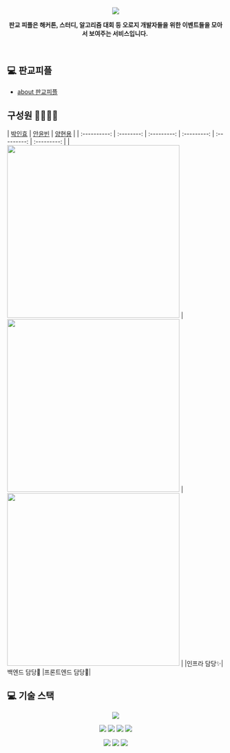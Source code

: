 
<br>

<p align="center">
    <img src="http://s3-pgpp-etc-001.s3.ap-northeast-2.amazonaws.com/character.png">
</p>

<p align="center">
<strong> 판교 피플은 해커톤, 스터디, 알고리즘 대회 등 오로지 개발자들을 위한 이벤트들을 모아서 보여주는 서비스입니다. </strong>
</p>

<br>

## 💻 판교피플

* [about 판교피플](https://www.notion.so/ihp001/e03355339e614cb88bd601d6a7fed2e4)
  <br>

## 구성원 👨‍👩‍👧‍👧

|  [박인효](https://github.com/PARKINHYO)  |  [안윤빈](https://github.com/Ayoon-b)  |  [양현용](https://github.com/YangHyunYong)  |
| :----------: |  :--------:  |  :---------: |  :---------: |  :---------: |  :---------: |
| <img src="" width=400px alt=""/> | <img src="" width=400px alt=""/> | <img src="" width=400px alt=""> |
|인프라 담당✨|백엔드 담당🎢 |프론트엔드 담당🎢|
<br>


## 💻 기술 스택
<p align="center">
<img src="https://img.shields.io/badge/react-61DAFB?style=for-the-badge&logo=react&logoColor=black">
</p>  
<p align="center">
<img src="https://img.shields.io/badge/JAVA-007396?style=for-the-badge&logo=java&logoColor=white"> <img src="https://img.shields.io/badge/Spring Boot-6DB33F?style=for-the-badge&logo=Spring Boot&logoColor=white"> <img src="https://img.shields.io/badge/JUnit5-25A162?style=for-the-badge&logo=JUnit5&logoColor=white">  <img src="https://img.shields.io/badge/Hibernate-59666C?style=for-the-badge&logo=Hibernate&logoColor=white"> 
  </p>
<p align="center">
<img src="https://img.shields.io/badge/Amazon AWS-232F3E?style=for-the-badge&logo=Amazon AWS&logoColor=white"> <img src="https://img.shields.io/badge/Amazon S3-569A31?style=for-the-badge&logo=Amazon S3&logoColor=white">  <img src="https://img.shields.io/badge/Docker-2496ED?style=for-the-badge&logo=Docker&logoColor=white"> 
</p>
